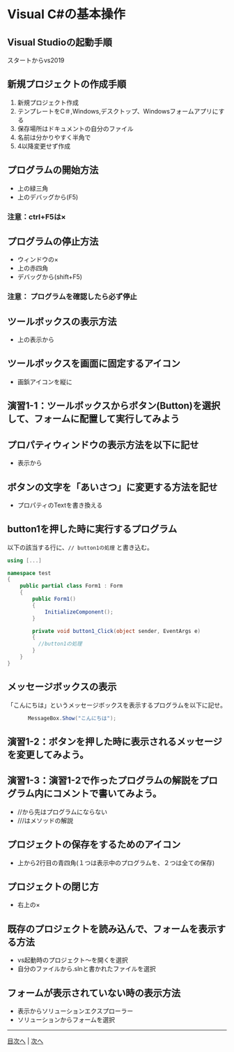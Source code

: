 # Visual C#の基本操作
## Visual Studioの起動手順
スタートからvs2019
## 新規プロジェクトの作成手順
1. 新規プロジェクト作成
2. テンプレートをC＃,Windows,デスクトップ、Windowsフォームアプリにする
3. 保存場所はドキュメントの自分のファイル
4. 名前は分かりやすく半角で	 
5. 4以降変更せず作成	

## プログラムの開始方法
- 上の緑三角
- 上のデバッグから(F5)
### 注意：ctrl+F5は×

## プログラムの停止方法
- ウィンドウの×
- 上の赤四角
- デバッグから(shift+F5)
### 注意： プログラムを確認したら必ず停止

## ツールボックスの表示方法
- 上の表示から

## ツールボックスを画面に固定するアイコン
- 画鋲アイコンを縦に

## 演習1-1：ツールボックスからボタン(Button)を選択して、フォームに配置して実行してみよう

## プロパティウィンドウの表示方法を以下に記せ
- 表示から

## ボタンの文字を「あいさつ」に変更する方法を記せ
- プロパティのTextを書き換える

## button1を押した時に実行するプログラム
以下の該当する行に、`// button1の処理` と書き込む。

```cs
using [...]

namespace test
{
    public partial class Form1 : Form
    {
        public Form1()
        {
            InitializeComponent();
        }

        private void button1_Click(object sender, EventArgs e)
        {
　　　　　　//button1の処理
        }
    }
}
```

## メッセージボックスの表示
「こんにちは」というメッセージボックスを表示するプログラムを以下に記せ。

```cs
　　　　MessageBox.Show("こんにちは");
```

## 演習1-2：ボタンを押した時に表示されるメッセージを変更してみよう。

## 演習1-3：演習1-2で作ったプログラムの解説をプログラム内にコメントで書いてみよう。
- //から先はプログラムにならない
- ///はメソッドの解説

## プロジェクトの保存をするためのアイコン
- 上から2行目の青四角(１つは表示中のプログラムを、２つは全ての保存)

## プロジェクトの閉じ方
- 右上の×

## 既存のプロジェクトを読み込んで、フォームを表示する方法
- vs起動時のプロジェクト～を開くを選択
- 自分のファイルから.slnと書かれたファイルを選択

## フォームが表示されていない時の表示方法
- 表示からソリューションエクスプローラー
- ソリューションからフォームを選択

---

[目次へ](README.md#%E7%9B%AE%E6%AC%A1) | [次へ](README.md#%E3%83%97%E3%83%AD%E3%82%B0%E3%83%A9%E3%83%9F%E3%83%B3%E3%82%B0%E3%81%AE%E8%82%9D)
